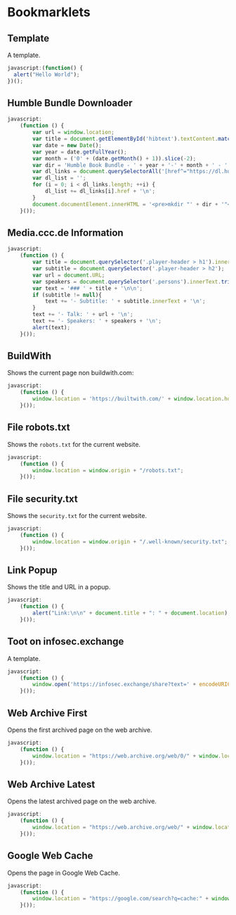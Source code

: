 # Bookmarklets

## Template

A template.

```js
javascript:(function() {
  alert("Hello World");
})();
```

## Humble Bundle Downloader

```js
javascript:
    (function () {
        var url = window.location;
        var title = document.getElementById('hibtext').textContent.match('Humble .*')[0].split(':')[1].trim();
        var date = new Date();
        var year = date.getFullYear();
        var month = ('0' + (date.getMonth() + 1)).slice(-2);
        var dir = 'Humble Book Bundle - ' + year + '-' + month + ' - ' + title;
        var dl_links = document.querySelectorAll('[href^="https://dl.humble.com"]');
        var dl_list = '';
        for (i = 0; i < dl_links.length; ++i) {
            dl_list += dl_links[i].href + '\n';
        }
        document.documentElement.innerHTML = '<pre>mkdir "' + dir + '"<br>cd "' + dir + '"<br>echo "' + url + '" > bundle_downloadpage.txt<br>cat << EOI > bundle_links.txt<br>' + dl_list + 'EOI<br><br>xargs -n 1 curl -JLO < bundle_links.txt<br>for i in *\\?*; do mv -vf "${i}" "${i%%\\?*}"; done</pre>';
    }());
```

## Media.ccc.de Information

```js
javascript:
    (function () {
        var title = document.querySelector('.player-header > h1').innerText;
        var subtitle = document.querySelector('.player-header > h2');
        var url = document.URL;
        var speakers = document.querySelector('.persons').innerText.trim();
        var text = '### ' + title + '\n\n';
        if (subtitle != null){
            text += '- Subtitle: ' + subtitle.innerText + '\n';
        }
        text += '- Talk: ' + url + '\n';
        text += '- Speakers: ' + speakers + '\n';
        alert(text);
    }());
```

## BuildWith

Shows the current page non buildwith.com:

```js
javascript:
    (function () {
        window.location = 'https://builtwith.com/' + window.location.hostname;
    }());
```


## File robots.txt

Shows the `robots.txt` for the current website.

```js
javascript:
    (function () {
        window.location = window.origin + "/robots.txt";
    }());
```

## File security.txt

Shows the `security.txt` for the current website.

```js
javascript:
    (function () {
        window.location = window.origin + "/.well-known/security.txt";
    }());
```

## Link Popup

Shows the title and URL in a popup.

```js
javascript:
    (function () {
        alert("Link:\n\n" + document.title + ": " + document.location);
    }());
```

## Toot on infosec.exchange

A template.

```js
javascript:
    (function () {
        window.open('https://infosec.exchange/share?text=' + encodeURIComponent(document.title) + ' ' + encodeURIComponent(window.location.href) + encodeURIComponent(window.getSelection().toString() ? '' : '') + encodeURIComponent(window.getSelection().toString()), '_blank', 'width=600,height=600,toolbar=no');
    }());
```


## Web Archive First

Opens the first archived page on the web archive.


```js
javascript:
    (function () {
        window.location = "https://web.archive.org/web/0/" + window.location;
    }());
```

## Web Archive Latest

Opens the latest archived page on the web archive.

```js
javascript:
    (function () {
        window.location = "https://web.archive.org/web/" + window.location;
    }());
```

## Google Web Cache

Opens the page in Google Web Cache.

```js
javascript:
    (function () {
        window.location = "https://google.com/search?q=cache:" + window.location;
    }());
```
